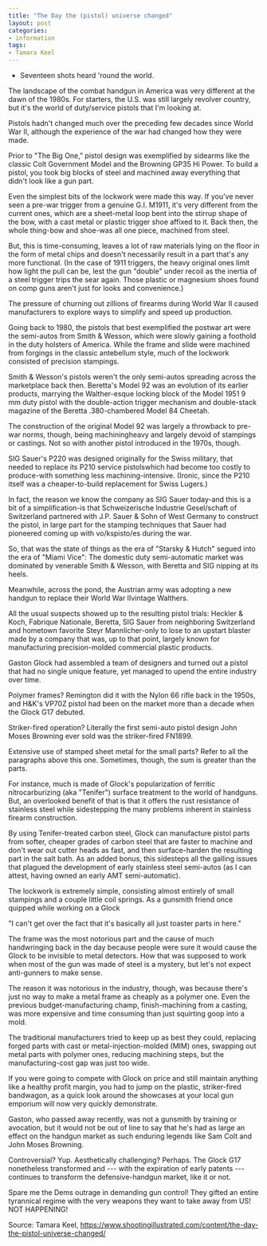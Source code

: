 ```yaml
---
title: "The Day the (pistol) universe changed"
layout: post
categories:
- information
tags: 
- Tamara Keel
---
```


- Seventeen shots heard 'round the world.

The landscape of the combat handgun in America was very different at the dawn of the 1980s. For starters, the U.S. was still largely revolver country, but it's the world of duty/service pistols that I'm looking at.

Pistols hadn't changed much over the preceding few decades since World War II, although the experience of the war had changed how they were made.

Prior to "The Big One," pistol design was exemplified by sidearms like the classic Colt Government Model and the Browning GP35 Hi Power. To build a pistol, you took big blocks of steel and machined away everything that didn't look like a gun part.

Even the simplest bits of the lockwork were made this way. If you've never seen a pre-war trigger from a genuine G.I. M1911, it's very different from the current ones, which are a sheet-metal loop bent into the stirrup shape of the bow, with a cast metal or plastic trigger shoe affixed to it. Back then, the whole thing-bow and shoe-was all one piece, machined from steel.

But, this is time-consuming, leaves a lot of raw materials lying on the floor in the form of metal chips and doesn't necessarily result in a part that's any more functional. (In the case of 1911 triggers, the heavy original ones limit how light the pull can be, lest the gun "double" under recoil as the inertia of a steel trigger trips the sear again. Those plastic or magnesium shoes found on comp guns aren't just for looks and convenience.)

The pressure of churning out zillions of firearms during World War II caused manufacturers to explore ways to simplify and speed up production.

Going back to 1980, the pistols that best exemplified the postwar art were the semi-autos from Smith & Wesson, which were slowly gaining a foothold in the duty holsters of America. While the frame and slide were machined from forgings in the classic antebellum style, much of the lockwork consisted of precision stampings.

Smith & Wesson's pistols weren't the only semi-autos spreading across the marketplace back then. Beretta's Model 92 was an evolution of its earlier products, marrying the Walther-esque locking block of the Model 1951 9 mm duty pistol with the double-action trigger mechanism and double-stack magazine of the Beretta .380-chambered Model 84 Cheetah.

The construction of the original Model 92 was largely a throwback to pre-war norms, though, being machiningheavy and largely devoid of stampings or castings. Not so with another pistol introduced in the 1970s, though.

SIG Sauer's P220 was designed originally for the Swiss military, that needed to replace its P210 service pistolswhich had become too costly to produce-with something less machining-intensive. (Ironic, since the P210 itself was a cheaper-to-build replacement for Swiss Lugers.)

In fact, the reason we know the company as SIG Sauer today-and this is a bit of a simplification-is that Schweizerische lndustrie Gesel/schaft of Switzerland partnered with J.P. Sauer & Sohn of West Germany to construct the pistol, in large part for the stamping techniques that Sauer had pioneered coming up with vo/kspisto/es during the war.

So, that was the state of things as the era of "Starsky & Hutch" segued into the era of "Miami Vice": The domestic duty semi-automatic market was dominated by venerable Smith & Wesson, with Beretta and SIG nipping at its heels.

Meanwhile, across the pond, the Austrian army was adopting a new handgun to replace their World War IIvintage Walthers.

All the usual suspects showed up to the resulting pistol trials: Heckler & Koch, Fabrique Nationale, Beretta, SIG Sauer from neighboring Switzerland and hometown favorite Steyr Mannlicher-only to lose to an upstart blaster made by a company that was, up to that point, largely known for manufacturing precision-molded commercial plastic products.

Gaston Glock had assembled a team of designers and turned out a pistol that had no single unique feature, yet managed to upend the entire industry over time.

Polymer frames? Remington did it with the Nylon 66 rifle back in the 1950s, and H&K's VP70Z pistol had been on the market more than a decade when the Glock G17 debuted.

Striker-fired operation? Literally the first semi-auto pistol design John Moses Browning ever sold was the striker-fired FN1899.

Extensive use of stamped sheet metal for the small parts? Refer to all the paragraphs above this one. Sometimes, though, the sum is greater than the parts.

For instance, much is made of Glock's popularization of ferritic nitrocarburizing (aka "Tenifer") surface treatment to the world of handguns. But, an overlooked benefit of that is that it offers the rust resistance of stainless steel while sidestepping the many problems inherent in stainless firearm construction.

By using Tenifer-treated carbon steel, Glock can manufacture pistol parts from softer, cheaper grades of carbon steel that are faster to machine and don't wear out cutter heads as fast, and then surface-harden the resulting part in the salt bath. As an added bonus, this sidesteps all the galling issues that plagued the development of early stainless steel semi-autos (as I can attest, having owned an early AMT semi-automatic).

The lockwork is extremely simple, consisting almost entirely of small stampings and a couple little coil springs. As a gunsmith friend once quipped while working on a Glock

"I can't get over the fact that it's basically all just toaster parts in here."

The frame was the most notorious part and the cause of much handwringing back in the day because people were sure it would cause the Glock to be invisible to metal detectors. How that was supposed to work when most of the gun was made of steel is a mystery, but let's not expect anti-gunners to make sense.

The reason it was notorious in the industry, though, was because there's just no way to make a metal frame as cheaply as a polymer one. Even the previous budget-manufacturing champ, finish-machining from a casting, was more expensive and time consuming than just squirting goop into a mold.

The traditional manufacturers tried to keep up as best they could, replacing forged parts with cast or metal-injection-molded (MIM) ones, swapping out metal parts with polymer ones, reducing machining steps, but the manufacturing-cost gap was just too wide.

If you were going to compete with Glock on price and still maintain anything like a healthy profit margin, you had to jump on the plastic, striker-fired bandwagon, as a quick look around the showcases at your local gun emporium will now very quickly demonstrate.

Gaston, who passed away recently, was not a gunsmith by training or avocation, but it would not be out of line to say that he's had as large an effect on the handgun market as such enduring legends like Sam Colt and John Moses Browning.

Controversial? Yup. Aesthetically challenging? Perhaps. The Glock G17 nonetheless transformed and --- with the expiration of early patents --- continues to transform the defensive-handgun market, like it or not.

Spare me the Dems outrage in demanding gun control! They gifted an entire tyrannical regime with the very weapons they want to take away from US! NOT HAPPENING!

Source: Tamara Keel, https://www.shootingillustrated.com/content/the-day-the-pistol-universe-changed/
